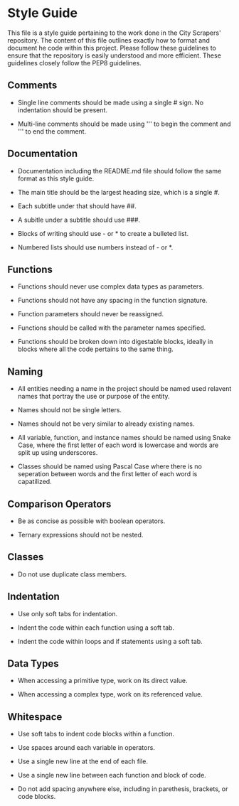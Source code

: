 # Style Guide

  This file is a style guide pertaining to the work done in the City Scrapers' repository. The content of this file outlines exactly how to format and document he   code within this project. Please follow these guidelines to ensure that the repository is easily understood and more efficient. These guidelines closely follow     the PEP8 guidelines.

## Comments

  - Single line comments should be made using a single # sign. No indentation should be present.

  - Multi-line comments should be made using ''' to begin the comment and ''' to end the comment.
  
## Documentation

  - Documentation including the README.md file should follow the same format as this style guide.
  
  - The main title should be the largest heading size, which is a single #.
  
  - Each subtitle under that should have ##.
  
  - A subitle under a subtitle should use ###.
  
  - Blocks of writing should use - or * to create a bulleted list.
  
  - Numbered lists should use numbers instead of - or *.

## Functions

   - Functions should never use complex data types as parameters.
  
  - Functions should not have any spacing in the function signature.
  
  - Function parameters should never be reassigned.
  
  - Functions should be called with the parameter names specified.
  
  - Functions should be broken down into digestable blocks, ideally in blocks where all the code pertains to the same thing.

## Naming

  - All entities needing a name in the project should be named used relavent names that portray the use or purpose of the entity.
  
  - Names should not be single letters.
  
  - Names should not be very similar to already existing names.
  
  - All variable, function, and instance names should be named using Snake Case, where the first letter of each word is lowercase and words are split up using         underscores.
  
  - Classes should be named using Pascal Case where there is no seperation between words and the first letter of each word is capatilized.
  
## Comparison Operators

  - Be as concise as possible with boolean operators.
  
  - Ternary expressions should not be nested.

## Classes

  - Do not use duplicate class members.

## Indentation

  - Use only soft tabs for indentation.

  - Indent the code within each function using a soft tab.
  
  - Indent the code within loops and if statements using a soft tab.
  
## Data Types

  - When accessing a primitive type, work on its direct value.
  
  - When accessing a complex type, work on its referenced value.

## Whitespace

  - Use soft tabs to indent code blocks within a function.
  
  - Use spaces around each variable in operators.
  
  - Use a single new line at the end of each file.
  
  - Use a single new line between each function and block of code.
  
  - Do not add spacing anywhere else, including in parethesis, brackets, or code blocks.
